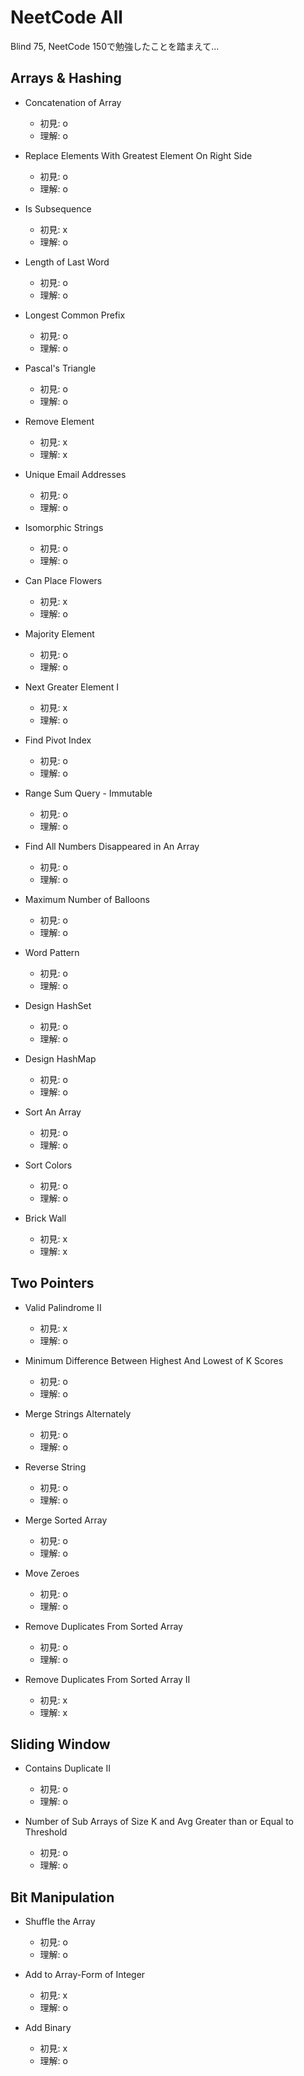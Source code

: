 # NeetCode All

Blind 75, NeetCode 150で勉強したことを踏まえて...

## Arrays & Hashing

- Concatenation of Array
    - 初見: o
    - 理解: o

- Replace Elements With Greatest Element On Right Side 
    - 初見: o
    - 理解: o

- Is Subsequence 
    - 初見: x
    - 理解: o

- Length of Last Word 
    - 初見: o
    - 理解: o

- Longest Common Prefix 
    - 初見: o
    - 理解: o

- Pascal's Triangle 
    - 初見: o
    - 理解: o

-  Remove Element
    - 初見: x
    - 理解: x

- Unique Email Addresses
    - 初見: o
    - 理解: o

- Isomorphic Strings 
    - 初見: o
    - 理解: o

- Can Place Flowers 
    - 初見: x
    - 理解: o

-  Majority Element 
    - 初見: o
    - 理解: o

-  Next Greater Element I 
    - 初見: x
    - 理解: o

-  Find Pivot Index 
    - 初見: o
    - 理解: o

-  Range Sum Query - Immutable 
    - 初見: o
    - 理解: o

- Find All Numbers Disappeared in An Array 
    - 初見: o
    - 理解: o

-  Maximum Number of Balloons
    - 初見: o
    - 理解: o

- Word Pattern 
    - 初見: o
    - 理解: o

- Design HashSet 
    - 初見: o
    - 理解: o

- Design HashMap
    - 初見: o
    - 理解: o

- Sort An Array 
    - 初見: o
    - 理解: o

- Sort Colors 
    - 初見: o
    - 理解: o

- Brick Wall 
    - 初見: x
    - 理解: x

## Two Pointers

- Valid Palindrome II
    - 初見: x
    - 理解: o

- Minimum Difference Between Highest And Lowest of K Scores 
    - 初見: o
    - 理解: o

- Merge Strings Alternately 
    - 初見: o
    - 理解: o

- Reverse String 
    - 初見: o
    - 理解: o

-  Merge Sorted Array 
    - 初見: o
    - 理解: o

-  Move Zeroes 
    - 初見: o
    - 理解: o

-  Remove Duplicates From Sorted Array 
    - 初見: o
    - 理解: o

-  Remove Duplicates From Sorted Array II
    - 初見: x
    - 理解: x

## Sliding Window 

- Contains Duplicate II
    - 初見: o
    - 理解: o

- Number of Sub Arrays of Size K and Avg Greater than or Equal to Threshold 
    - 初見: o
    - 理解: o

## Bit Manipulation  

- Shuffle the Array
    - 初見: o
    - 理解: o

- Add to Array-Form of Integer 
    - 初見: x
    - 理解: o

- Add Binary 
    - 初見: x
    - 理解: o
